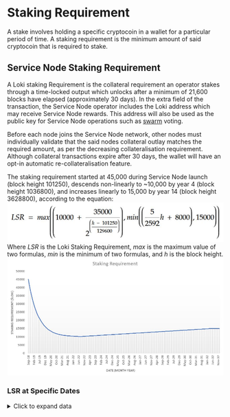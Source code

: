 # Staking Requirement

A stake involves holding a specific cryptocoin in a wallet for a particular period of time. A staking requirement is the minimum amount of said cryptocoin that is required to stake.

## Service Node Staking Requirement
A Loki staking Requirement is the collateral requirement an operator stakes through a time-locked output which unlocks after a minimum of 21,600 blocks have elapsed (approximately 30 days). In the extra field of the transaction, the Service Node operator includes the Loki address which may receive Service Node rewards. This address will also be used as the public key for Service Node operations such as [swarm](../Advanced/SwarmFlagging.md) voting.

Before each node joins the Service Node network, other nodes must individually validate that the said nodes collateral outlay matches the required amount, as per the decreasing collateralisation requirement. Although collateral transactions  expire after 30 days, the wallet will have an opt-in automatic re-collateralisation feature.

The staking requirement started at 45,000 during Service Node launch (block height 101250), descends non-linearly to ~10,000 by year 4 (block height 1036800), and increases linearly to 15,000 by year 14 (block height 3628800), according to the equation:
![LSR](../assets/LSRformula.JPG)
Where *LSR* is the Loki Staking Requirement, *max* is the maximum value of two formulas, *min* is the minimum of two formulas, and *h* is the block height.
![Staking Requirement](../assets/StakingRequirement.JPG)

### LSR at Specific Dates
<details>
  <summary>Click to expand data </summary>
| Date (MM/YYYY)| Block Height|Staking Requirement (Loki)|
|:---------:|:---------:|:---------------:|
| 09/2018 | 101250  | 45000               |
| 10/2018 | 122850  | 41181               |
| 11/2018 | 144450  | 37780               |
| 12/2018 | 166050  | 34749               |
| 01/2019 | 187650  | 32049               |
| 02/2019 | 209250  | 29643               |
| 03/2019 | 230850  | 27500               |
| 04/2019 | 252450  | 25591               |
| 05/2019 | 274050  | 23890               |
| 06/2019 | 295650  | 22374               |
| 07/2019 | 317250  | 21024               |
| 08/2019 | 338850  | 19822               |
| 09/2019 | 360450  | 18750               |
| 10/2019 | 382050  | 17795               |
| 11/2019 | 403650  | 16945               |
| 12/2019 | 425250  | 16187               |
| 01/2020 | 446850  | 15512               |
| 02/2020 | 468450  | 14911               |
| 03/2020 | 490050  | 14375               |
| 04/2020 | 511650  | 13898               |
| 05/2020 | 533250  | 13472               |
| 06/2020 | 554850  | 13094               |
| 07/2020 | 576450  | 12756               |
| 08/2020 | 598050  | 12455               |
| 09/2020 | 619650  | 12188               |
| 10/2020 | 641250  | 11949               |
| 11/2020 | 662850  | 11736               |
| 12/2020 | 684450  | 11547               |
| 01/2021 | 706050  | 11378               |
| 02/2021 | 727650  | 11228               |
| 03/2021 | 749250  | 11094               |
| 04/2021 | 770850  | 10974               |
| 05/2021 | 792450  | 10868               |
| 06/2021 | 814050  | 10773               |
| 07/2021 | 835650  | 10689               |
| 08/2021 | 857250  | 10614               |
| 09/2021 | 878850  | 10547               |
| 10/2021 | 900450  | 10487               |
| 11/2021 | 922050  | 10434               |
| 12/2021 | 943650  | 10387               |
| 01/2022 | 965250  | 10345               |
| 02/2022 | 986850  | 10307               |
| 03/2022 | 1008450 | 10273               |
| 04/2022 | 1030050 | 10244               |
| 05/2022 | 1051650 | 10217               |
| 06/2022 | 1073250 | 10193               |
| 07/2022 | 1094850 | 10172               |
| 08/2022 | 1116450 | 10154               |
| 09/2022 | 1138050 | 10195               |
| 10/2022 | 1159650 | 10237               |
| 11/2022 | 1181250 | 10279               |
| 12/2022 | 1202850 | 10320               |
| 01/2023 | 1224450 | 10362               |
| 02/2023 | 1246050 | 10404               |
| 03/2023 | 1267650 | 10445               |
| 04/2023 | 1289250 | 10487               |
| 05/2023 | 1310850 | 10529               |
| 06/2023 | 1332450 | 10570               |
| 07/2023 | 1354050 | 10612               |
| 08/2023 | 1375650 | 10654               |
| 09/2023 | 1397250 | 10695               |
| 10/2023 | 1418850 | 10737               |
| 11/2023 | 1440450 | 10779               |
| 12/2023 | 1462050 | 10820               |
| 01/2024 | 1483650 | 10862               |
| 02/2024 | 1505250 | 10904               |
| 03/2024 | 1526850 | 10945               |
| 04/2024 | 1548450 | 10987               |
| 05/2024 | 1570050 | 11029               |
| 06/2024 | 1591650 | 11070               |
| 07/2024 | 1613250 | 11112               |
| 08/2024 | 1634850 | 11154               |
| 09/2024 | 1656450 | 11195               |
| 10/2024 | 1678050 | 11237               |
| 11/2024 | 1699650 | 11279               |
| 12/2024 | 1721250 | 11320               |
| 01/2025 | 1742850 | 11362               |
| 02/2025 | 1764450 | 11404               |
| 03/2025 | 1786050 | 11445               |
| 04/2025 | 1807650 | 11487               |
| 05/2025 | 1829250 | 11529               |
| 06/2025 | 1850850 | 11570               |
| 07/2025 | 1872450 | 11612               |
| 08/2025 | 1894050 | 11654               |
| 09/2025 | 1915650 | 11695               |
| 10/2025 | 1937250 | 11737               |
| 11/2025 | 1958850 | 11779               |
| 12/2025 | 1980450 | 11820               |
| 01/2026 | 2002050 | 11862               |
| 02/2026 | 2023650 | 11904               |
| 03/2026 | 2045250 | 11945               |
| 04/2026 | 2066850 | 11987               |
| 05/2026 | 2088450 | 12029               |
| 06/2026 | 2110050 | 12070               |
| 07/2026 | 2131650 | 12112               |
| 08/2026 | 2153250 | 12154               |
| 09/2026 | 2174850 | 12195               |
| 10/2026 | 2196450 | 12237               |
| 11/2026 | 2218050 | 12279               |
| 12/2026 | 2239650 | 12320               |
| 01/2027 | 2261250 | 12362               |
| 02/2027 | 2282850 | 12404               |
| 03/2027 | 2304450 | 12445               |
| 04/2027 | 2326050 | 12487               |
| 05/2027 | 2347650 | 12529               |
| 06/2027 | 2369250 | 12570               |
| 07/2027 | 2390850 | 12612               |
| 08/2027 | 2412450 | 12654               |
| 09/2027 | 2434050 | 12695               |
| 10/2027 | 2455650 | 12737               |
| 11/2027 | 2477250 | 12779               |
| 12/2027 | 2498850 | 12820               |
| 01/2028 | 2520450 | 12862               |
| 02/2028 | 2542050 | 12904               |
| 03/2028 | 2563650 | 12945               |
| 04/2028 | 2585250 | 12987               |
| 05/2028 | 2606850 | 13029               |
| 06/2028 | 2628450 | 13070               |
| 07/2028 | 2650050 | 13112               |
| 08/2028 | 2671650 | 13154               |
| 09/2028 | 2693250 | 13195               |
| 10/2028 | 2714850 | 13237               |
| 11/2028 | 2736450 | 13279               |
| 12/2028 | 2758050 | 13320               |
| 01/2029 | 2779650 | 13362               |
| 02/2029 | 2801250 | 13404               |
| 03/2029 | 2822850 | 13445               |
| 04/2029 | 2844450 | 13487               |
| 05/2029 | 2866050 | 13529               |
| 06/2029 | 2887650 | 13570               |
| 07/2029 | 2909250 | 13612               |
| 08/2029 | 2930850 | 13654               |
| 09/2029 | 2952450 | 13695               |
| 10/2029 | 2974050 | 13737               |
| 11/2029 | 2995650 | 13779               |
| 12/2029 | 3017250 | 13820               |
| 01/2030 | 3038850 | 13862               |
| 02/2030 | 3060450 | 13904               |
| 03/2030 | 3082050 | 13945               |
| 04/2030 | 3103650 | 13987               |
| 05/2030 | 3125250 | 14029               |
| 06/2030 | 3146850 | 14070               |
| 07/2030 | 3168450 | 14112               |
| 08/2030 | 3190050 | 14154               |
| 09/2030 | 3211650 | 14195               |
| 10/2030 | 3233250 | 14237               |
| 11/2030 | 3254850 | 14279               |
| 12/2030 | 3276450 | 14320               |
| 01/2031 | 3298050 | 14362               |
| 02/2031 | 3319650 | 14404               |
| 03/2031 | 3341250 | 14445               |
| 04/2031 | 3362850 | 14487               |
| 05/2031 | 3384450 | 14529               |
| 06/2031 | 3406050 | 14570               |
| 07/2031 | 3427650 | 14612               |
| 08/2031 | 3449250 | 14654               |
| 09/2031 | 3470850 | 14695               |
| 10/2031 | 3492450 | 14737               |
| 11/2031 | 3514050 | 14779               |
| 12/2031 | 3535650 | 14820               |
| 01/2032 | 3557250 | 14862               |
| 02/2032 | 3578850 | 14904               |
| 03/2032 | 3600450 | 14945               |
| 04/2032 | 3622050 | 14987               |
| 05/2032 | 3643650 | 15000               |
| 06/2032 | 3665250 | 15000               |
| 07/2032 | 3686850 | 15000               |
| 08/2032 | 3708450 | 15000               |
| 09/2032 | 3730050 | 15000               |
| 10/2032 | 3751650 | 15000               |
| 11/2032 | 3773250 | 15000               |
| 12/2032 | 3794850 | 15000               |

</details>